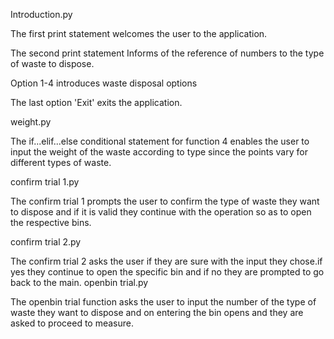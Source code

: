 Introduction.py

The first print statement welcomes the user to the application.

The second print statement Informs of the reference of numbers to the type of waste to dispose.

Option 1-4 introduces waste disposal options

The last option 'Exit' exits the application.

weight.py

The if...elif...else conditional statement for function 4 enables the user to input the weight of the waste according to type since the points vary for different types of waste.

confirm trial 1.py

The confirm trial 1 prompts the user to confirm the type of waste they want to dispose and if it is valid they continue with the operation so as to open the respective bins.

confirm trial 2.py

The confirm trial 2 asks the user if they are sure with the input they chose.if yes they continue to open the specific bin and if no they are prompted to go back to the main.
openbin trial.py

The openbin trial function asks the user to input the number of the type of waste they want to dispose and on entering the bin opens and they are asked to proceed to measure.
